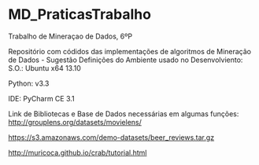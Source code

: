 MD_PraticasTrabalho
===================

Trabalho de Mineraçao de Dados, 6ºP

Repositório com códidos das implementações de algoritmos de Mineração de Dados - Sugestão
Definições do Ambiente usado no Desenvolviento:
  S.O.: Ubuntu x64 13.10
  
  Python: v3.3
  
  IDE: PyCharm CE 3.1

Link de Bibliotecas e Base de Dados necessárias em algumas funções:
 http://grouplens.org/datasets/movielens/
 
 https://s3.amazonaws.com/demo-datasets/beer_reviews.tar.gz
 
 http://muricoca.github.io/crab/tutorial.html

